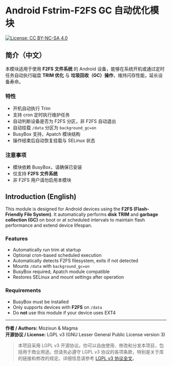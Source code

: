 # Android Fstrim-F2FS GC 自动优化模块

[![License: CC BY-NC-SA 4.0](https://img.shields.io/badge/License-CC--BY--NC--SA%204.0-lightgrey.svg)](https://creativecommons.org/licenses/by-nc-sa/4.0/)

## 简介（中文）

本模块适用于使用 **F2FS 文件系统** 的 Android 设备，能够在系统开机或通过定时任务自动执行磁盘 **TRIM 优化** 与 **垃圾回收（GC）操作**，维持闪存性能，延长设备寿命。

### 特性

- 开机自动执行 Trim
- 支持 cron 定时执行维护任务
- 自动判断设备是否为 F2FS 分区，非 F2FS 自动退出
- 自动挂载 `/data` 分区为 `background_gc=on`
- BusyBox 支持，Apatch 模块结构
- 操作结束后自动恢复挂载与 SELinux 状态

### 注意事项

- 模块依赖 BusyBox，请确保已安装
- 仅支持 **F2FS 文件系统**
- 非 F2FS 用户请勿启用本模块

## Introduction (English)

This module is designed for Android devices using the **F2FS (Flash-Friendly File System)**. It automatically performs **disk TRIM** and **garbage collection (GC)** on boot or at scheduled intervals to maintain flash performance and extend device lifespan.

### Features

- Automatically run trim at startup
- Optional cron-based scheduled execution
- Automatically detects F2FS filesystem, exits if not detected
- Mounts `/data` with `background_gc=on`
- BusyBox required, Apatch module compatible
- Restores SELinux and mount settings after operation

### Requirements

- BusyBox must be installed
- Only supports devices with **F2FS** on `/data`
- Do **not** use this module if your device uses EXT4

---

**作者 / Authors:** Mozixun & Magma  
**开源协议 / License:** LGPL v3 (GNU Lesser General Public License version 3)

> 本项目采用 LGPL v3 开源协议。你可以自由使用、修改和分发本项目，包括用于商业用途。但请务必遵守 LGPL v3 协议的各项条款，特别是关于库的链接和修改的规定。详细信息请参考 [LGPL v3 协议全文](https://www.gnu.org/licenses/lgpl-3.0.html)。
